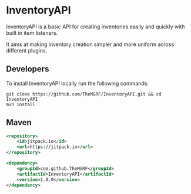 InventoryAPI
==

InventoryAPI is a basic API for creating inventories easily and quickly with built in item listeners. 

It aims at making inventory creation simpler and more uniform across different plugins.

## Developers
To install InventoryAPI locally run the following commands:
```
git clone https://github.com/TheMGRF/InventoryAPI.git && cd InventoryAPI
mvn install
```
## Maven
```xml
<repository>
    <id>jitpack.io</id>
    <url>https://jitpack.io</url>
</repository>
```
```xml
<dependency>
    <groupId>com.github.TheMGRF</groupId>
    <artifactId>InventoryAPI</artifactId>
    <version>1.0.0</version>
</dependency>
```